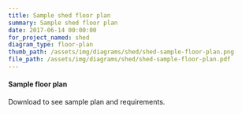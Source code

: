 ```yaml
---
title: Sample shed floor plan
summary: Sample shed floor plan
date: 2017-06-14 00:00:00
for_project_named: shed
diagram_type: floor-plan
thumb_path: /assets/img/diagrams/shed/shed-sample-floor-plan.png
file_path: /assets/img/diagrams/shed/shed-sample-floor-plan.pdf
---
```

#### Sample floor plan
Download to see sample plan and requirements.
